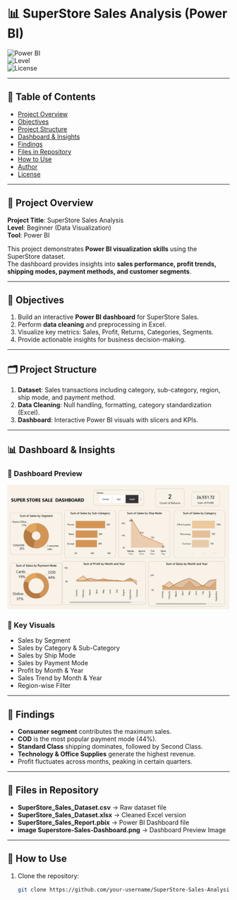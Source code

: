 # 📊 SuperStore Sales Analysis (Power BI)

![Power BI](https://img.shields.io/badge/PowerBI-Dashboard-orange)  
![Level](https://img.shields.io/badge/Level-Beginner-green)  
![License](https://img.shields.io/badge/License-MIT-yellow)

---

## 📑 Table of Contents

* [Project Overview](#-project-overview)
* [Objectives](#-objectives)
* [Project Structure](#-project-structure)
* [Dashboard & Insights](#-dashboard--insights)
* [Findings](#-findings)
* [Files in Repository](#-files-in-repository)
* [How to Use](#-how-to-use)
* [Author](#-author)
* [License](#-license)

---

## 📌 Project Overview

**Project Title**: SuperStore Sales Analysis  
**Level**: Beginner (Data Visualization)  
**Tool**: Power BI  

This project demonstrates **Power BI visualization skills** using the SuperStore dataset.  
The dashboard provides insights into **sales performance, profit trends, shipping modes, payment methods, and customer segments**.  

---

## 🎯 Objectives

1. Build an interactive **Power BI dashboard** for SuperStore Sales.  
2. Perform **data cleaning** and preprocessing in Excel.  
3. Visualize key metrics: Sales, Profit, Returns, Categories, Segments.  
4. Provide actionable insights for business decision-making.  

---

## 🗂️ Project Structure

1. **Dataset**: Sales transactions including category, sub-category, region, ship mode, and payment method.  
2. **Data Cleaning**: Null handling, formatting, category standardization (Excel).  
3. **Dashboard**: Interactive Power BI visuals with slicers and KPIs.  

---

## 📊 Dashboard & Insights

### 🔹 Dashboard Preview
![Sales Dashboard](image%20Superstore-Sales-Dashboard.png)

### 🔹 Key Visuals
- Sales by Segment  
- Sales by Category & Sub-Category  
- Sales by Ship Mode  
- Sales by Payment Mode  
- Profit by Month & Year  
- Sales Trend by Month & Year  
- Region-wise Filter  

---

## 🔎 Findings

- **Consumer segment** contributes the maximum sales.  
- **COD** is the most popular payment mode (44%).  
- **Standard Class** shipping dominates, followed by Second Class.  
- **Technology & Office Supplies** generate the highest revenue.  
- Profit fluctuates across months, peaking in certain quarters.  

---

## 📂 Files in Repository

- **SuperStore_Sales_Dataset.csv** → Raw dataset file  
- **SuperStore_Sales_Dataset.xlsx** → Cleaned Excel version  
- **SuperStore_Sales_Report.pbix** → Power BI Dashboard file  
- **image Superstore-Sales-Dashboard.png** → Dashboard Preview Image  

---

## 🚀 How to Use

1. Clone the repository:  

   ```bash
   git clone https://github.com/your-username/SuperStore-Sales-Analysis.git
